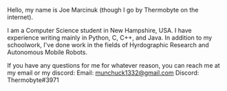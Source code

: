 Hello, my name is Joe Marcinuk (though I go by Thermobyte on the internet).

I am a Computer Science student in New Hampshire, USA. 
I have experience writing mainly in Python, C, C++, and Java. 
In addition to my schoolwork, I've done work in the fields of Hyrdographic Research and Autonomous Mobile Robots.

If you have any questions for me for whatever reason, you can reach me at my email or my discord:
Email: munchuck1332@gmail.com
Discord: Thermobyte#3971

<!---
Thermobyte/Thermobyte is a ✨ special ✨ repository because its `README.md` (this file) appears on your GitHub profile.
You can click the Preview link to take a look at your changes.
--->
